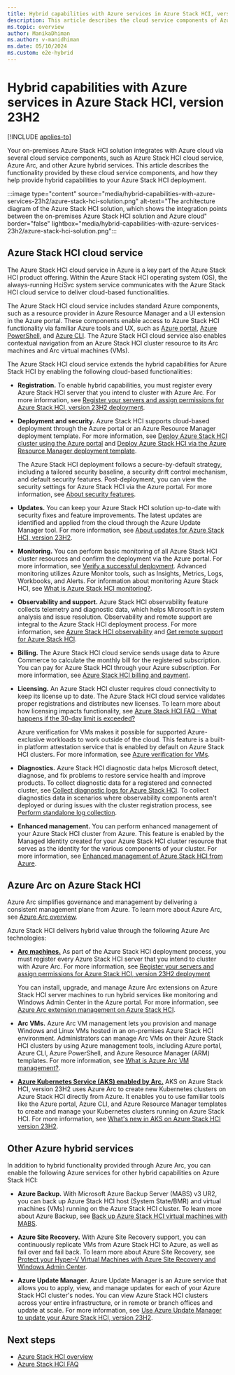 ```yaml
---
title: Hybrid capabilities with Azure services in Azure Stack HCI, version 23H2
description: This article describes the cloud service components of Azure Stack HCI, version 23H2.
ms.topic: overview
author: ManikaDhiman
ms.author: v-manidhiman
ms.date: 05/10/2024
ms.custom: e2e-hybrid
---
```


# Hybrid capabilities with Azure services in Azure Stack HCI, version 23H2

[!INCLUDE [applies-to](../includes/hci-applies-to-23h2.md)]

Your on-premises Azure Stack HCI solution integrates with Azure cloud via several cloud service components, such as Azure Stack HCI cloud service, Azure Arc, and other Azure hybrid services. This article describes the functionality provided by these cloud service components, and how they help provide hybrid capabilities to your Azure Stack HCI deployment.

:::image type="content" source="media/hybrid-capabilities-with-azure-services-23h2/azure-stack-hci-solution.png" alt-text="The architecture diagram of the Azure Stack HCI solution, which shows the integration points between the on-premises Azure Stack HCI solution and Azure cloud" border="false" lightbox="media/hybrid-capabilities-with-azure-services-23h2/azure-stack-hci-solution.png":::

## Azure Stack HCI cloud service

The Azure Stack HCI cloud service in Azure is a key part of the Azure Stack HCI product offering. Within the Azure Stack HCI operating system (OS), the  always-running HciSvc system service communicates with the Azure Stack HCI cloud service to deliver cloud-based functionalities.

The Azure Stack HCI cloud service includes standard Azure components, such as a resource provider in Azure Resource Manager and a UI extension in the Azure portal. These components enable access to Azure Stack HCI functionality via familiar Azure tools and UX, such as [Azure portal](manage/azure-portal.md), [Azure PowerShell](/powershell/module/az.stackhci/?view=azps-7.2.0&preserve-view=true), and [Azure CLI](/cli/azure/stack-hci?view=azure-cli-latest&preserve-view=true). The Azure Stack HCI cloud service also enables contextual navigation from an Azure Stack HCI cluster resource to its Arc machines and Arc virtual machines (VMs).

The Azure Stack HCI cloud service extends the hybrid capabilities for Azure Stack HCI by enabling the following cloud-based functionalities:

- **Registration.** To enable hybrid capabilities, you must register every Azure Stack HCI server that you intend to cluster with Azure Arc. For more information, see [Register your servers and assign permissions for Azure Stack HCI, version 23H2 deployment](deploy/deployment-arc-register-server-permissions.md).

- **Deployment and security.** Azure Stack HCI supports cloud-based deployment through the Azure portal or an Azure Resource Manager deployment template. For more information, see [Deploy Azure Stack HCI cluster using the Azure portal](deploy/deploy-via-portal.md) and [Deploy Azure Stack HCI via the Azure Resource Manager deployment template](deploy/deployment-azure-resource-manager-template.md).

    The Azure Stack HCI deployment follows a secure-by-default strategy, including a tailored security baseline, a security drift control mechanism, and default security features. Post-deployment, you can view the security settings for Azure Stack HCI via the Azure portal. For more information, see [About security features](concepts/security-features.md).

- **Updates.** You can keep your Azure Stack HCI solution up-to-date with security fixes and feature improvements. The latest updates are identified and applied from the cloud through the Azure Update Manager tool. For more information, see [About updates for Azure Stack HCI, version 23H2](update/about-updates-23h2.md).

- **Monitoring.** You can perform basic monitoring of all Azure Stack HCI cluster resources and confirm the deployment via the Azure portal. For more information, see [Verify a successful deployment](deploy/deploy-via-portal.md#verify-a-successful-deployment). Advanced monitoring utilizes Azure Monitor tools, such as Insights, Metrics, Logs, Workbooks, and Alerts. For information about monitoring Azure Stack HCI, see [What is Azure Stack HCI monitoring?](concepts/monitoring-overview.md).

- **Observability and support.** Azure Stack HCI observability feature collects telemetry and diagnostic data, which helps Microsoft in system analysis and issue resolution. Observability and remote support are integral to the Azure Stack HCI deployment process. For more information, see [Azure Stack HCI observability](concepts/observability.md) and [Get remote support for Azure Stack HCI](manage/get-remote-support.md).

- **Billing.** The Azure Stack HCI cloud service sends usage data to Azure Commerce to calculate the monthly bill for the registered subscription. You can pay for Azure Stack HCI through your Azure subscription. For more information, see [Azure Stack HCI billing and payment](concepts/billing.md).

- **Licensing.** An Azure Stack HCI cluster requires cloud connectivity to keep its license up to date. The Azure Stack HCI cloud service validates proper registrations and distributes new licenses. To learn more about how licensing impacts functionality, see [Azure Stack HCI FAQ - What happens if the 30-day limit is exceeded?](faq.yml#what-happens-if-the-30-day-limit-is-exceeded)

   Azure verification for VMs makes it possible for supported Azure-exclusive workloads to work outside of the cloud. This feature is a built-in platform attestation service that is enabled by default on Azure Stack HCI clusters. For more information, see [Azure verification for VMs](deploy/azure-verification.md?tabs=azureportal).

- **Diagnostics.** Azure Stack HCI diagnostic data helps Microsoft detect, diagnose, and fix problems to restore service health and improve products. To collect diagnostic data for a registered and connected cluster, see [Collect diagnostic logs for Azure Stack HCI](manage/collect-logs.md). To collect diagnostics data in scenarios where observability components aren't deployed or during issues with the cluster registration process, see [Perform standalone log collection](manage/get-support-for-deployment-issues.md#perform-standalone-log-collection).

- **Enhanced management.** You can perform enhanced management of your Azure Stack HCI cluster from Azure. This feature is enabled by the Managed Identity created for your Azure Stack HCI cluster resource that serves as the identity for the various components of your cluster. For more information, see [Enhanced management of Azure Stack HCI from Azure](manage/azure-enhanced-management-managed-identity.md).
<!--update applies to for the 'Enhanced management of Azure Stack HCI from Azure' article?-->

## Azure Arc on Azure Stack HCI

Azure Arc simplifies governance and management by delivering a consistent management plane from Azure. To learn more about Azure Arc, see [Azure Arc overview](/azure/azure-arc/overview).

Azure Stack HCI delivers hybrid value through the following Azure Arc technologies:

- [**Arc machines.**](/azure/azure-arc/servers/overview) As part of the Azure Stack HCI deployment process, you must register every Azure Stack HCI server that you intend to cluster with Azure Arc. For more information, see [Register your servers and assign permissions for Azure Stack HCI, version 23H2 deployment](deploy/deployment-arc-register-server-permissions.md)

    You can install, upgrade, and manage Azure Arc extensions on Azure Stack HCI server machines to run hybrid services like monitoring and Windows Admin Center in the Azure portal. For more information, see [Azure Arc extension management on Azure Stack HCI](manage/arc-extension-management.md).

- **Arc VMs.** Azure Arc VM management lets you provision and manage Windows and Linux VMs hosted in an on-premises Azure Stack HCI environment. Administrators can manage Arc VMs on their Azure Stack HCI clusters by using Azure management tools, including Azure portal, Azure CLI, Azure PowerShell, and Azure Resource Manager (ARM) templates. For more information, see [What is Azure Arc VM management?](manage/azure-arc-vm-management-overview.md).

- [**Azure Kubernetes Service (AKS) enabled by Arc.**](/azure/aks/hybrid/) AKS on Azure Stack HCI, version 23H2 uses Azure Arc to create new Kubernetes clusters on Azure Stack HCI directly from Azure. It enables you to use familiar tools like the Azure portal, Azure CLI, and Azure Resource Manager templates to create and manage your Kubernetes clusters running on Azure Stack HCI. For more information, see [What's new in AKS on Azure Stack HCI version 23H2](/azure/aks/hybrid/aks-whats-new-23h2).

## Other Azure hybrid services

In addition to hybrid functionality provided through Azure Arc, you can enable the following Azure services for other hybrid capabilities on Azure Stack HCI:

- **Azure Backup.** With Microsoft Azure Backup Server (MABS) v3 UR2, you can back up Azure Stack HCI host (System State/BMR) and virtual machines (VMs) running on the Azure Stack HCI cluster. To learn more about Azure Backup, see [Back up Azure Stack HCI virtual machines with MABS](/azure/backup/back-up-azure-stack-hyperconverged-infrastructure-virtual-machines).

- **Azure Site Recovery.** With Azure Site Recovery support, you can continuously replicate VMs from Azure Stack HCI to Azure, as well as fail over and fail back. To learn more about Azure Site Recovery, see [Protect your Hyper-V Virtual Machines with Azure Site Recovery and Windows Admin Center](manage/azure-site-recovery.md).

- **Azure Update Manager.** Azure Update Manager is an Azure service that allows you to apply, view, and manage updates for each of your Azure Stack HCI cluster's nodes. You can view Azure Stack HCI clusters across your entire infrastructure, or in remote or branch offices and update at scale. For more information, see [Use Azure Update Manager to update your Azure Stack HCI, version 23H2](update/azure-update-manager-23h2.md).

## Next steps

- [Azure Stack HCI overview](overview.md)
- [Azure Stack HCI FAQ](faq.yml)